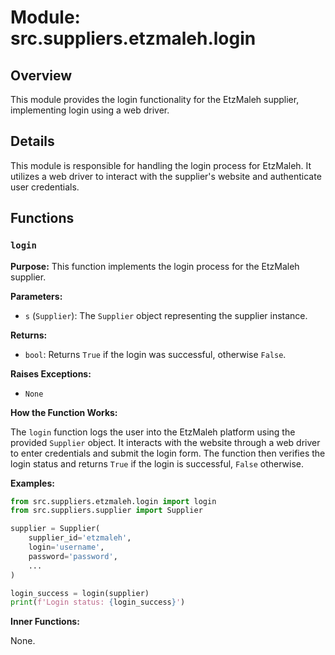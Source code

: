 # Module: src.suppliers.etzmaleh.login

## Overview

This module provides the login functionality for the EtzMaleh supplier, implementing login using a web driver.

## Details

This module is responsible for handling the login process for EtzMaleh. It utilizes a web driver to interact with the supplier's website and authenticate user credentials. 

## Functions

### `login`

**Purpose:** This function implements the login process for the EtzMaleh supplier.

**Parameters:**

- `s` (`Supplier`): The `Supplier` object representing the supplier instance.

**Returns:**

- `bool`: Returns `True` if the login was successful, otherwise `False`.

**Raises Exceptions:**

- `None`

**How the Function Works:**

The `login` function logs the user into the EtzMaleh platform using the provided `Supplier` object. It interacts with the website through a web driver to enter credentials and submit the login form. The function then verifies the login status and returns `True` if the login is successful, `False` otherwise.

**Examples:**

```python
from src.suppliers.etzmaleh.login import login
from src.suppliers.supplier import Supplier

supplier = Supplier(
    supplier_id='etzmaleh',
    login='username',
    password='password',
    ...
)

login_success = login(supplier)
print(f'Login status: {login_success}')
```

**Inner Functions:**

None.